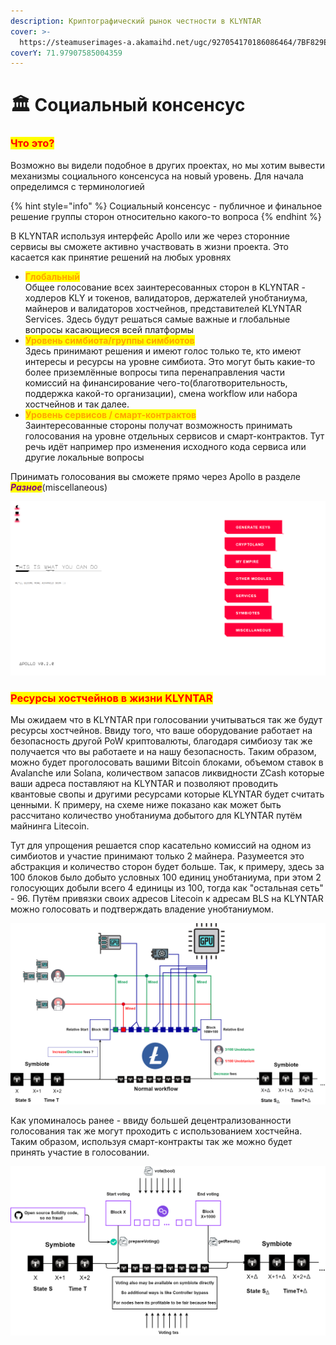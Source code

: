 ```yaml
---
description: Криптографический рынок честности в KLYNTAR
cover: >-
  https://steamuserimages-a.akamaihd.net/ugc/927054170186086464/7BF829ED22864AB20F21777C4FC065547655BBE9/
coverY: 71.97907585004359
---
```


# 🏛 Социальный консенсус

### <mark style="color:red;">**Что это?**</mark>

Возможно вы видели подобное в других проектах, но мы хотим вывести механизмы социального консенсуса на новый уровень. Для начала определимся с терминологией

{% hint style="info" %}
Социальный консенсус - публичное и финальное решение группы сторон относительно какого-то вопроса
{% endhint %}

В KLYNTAR используя интерфейс Apollo или же через сторонние сервисы вы сможете активно участвовать в жизни проекта. Это касается как принятие решений на любых уровнях

* <mark style="color:orange;">**Глобальный**</mark>\
  Общее голосование всех заинтересованных сторон в KLYNTAR - ходлеров KLY и токенов, валидаторов, держателей унобтаниума, майнеров и валидаторов хостчейнов, представителей KLYNTAR Services. Здесь будут решаться самые важные и глобальные вопросы касающиеся всей платформы
* <mark style="color:orange;">**Уровень симбиота/группы симбиотов**</mark>\
  Здесь принимают решения и имеют голос только те, кто имеют интересы и ресурсы на уровне симбиота. Это могут быть какие-то более приземлённые вопросы типа перенаправления части комиссий на финансирование чего-то(благотворительность, поддержка какой-то организации), смена workflow или набора хостчейнов и так далее.
* <mark style="color:orange;">**Уровень сервисов / смарт-контрактов**</mark>\
  Заинтересованные стороны получат возможность принимать голосования на уровне отдельных сервисов и смарт-контрактов. Тут речь идёт например про изменения исходного кода сервиса или другие локальные вопросы

Принимать голосования вы сможете прямо через Apollo в разделе _<mark style="color:purple;">**Разное**</mark>_(miscellaneous)

![](<../../.gitbook/assets/image (11).png>)

### <mark style="color:red;">**Ресурсы хостчейнов в жизни KLYNTAR**</mark>

Мы ожидаем что в KLYNTAR при голосовании учитываться так же будут ресурсы хостчейнов. Ввиду того, что ваше оборудование работает на безопасность другой PoW криптовалюты, благодаря симбиозу так же получается что вы работаете и на нашу безопасность. Таким образом, можно будет проголосовать вашими Bitcoin блоками, объемом ставок в Avalanche или Solana, количеством запасов ликвидности ZCash которые ваши адреса поставляют на KLYNTAR и позволяют проводить квантовые свопы и другими ресурсами которые KLYNTAR будет считать ценными. К примеру, на схеме ниже показано как может быть рассчитано количество унобтаниума добытого для KLYNTAR путём майнинга Litecoin.

Тут для упрощения решается спор касательно комиссий на одном из симбиотов и участие принимают только 2 майнера. Разумеется это абстракция и количество сторон будет больше. Так, к примеру, здесь за 100 блоков было добыто условных 100 единиц унобтаниума, при этом 2 голосующих добыли всего 4 единицы из 100, тогда как "остальная сеть" - 96. Путём привязки своих адресов Litecoin к адресам BLS на KLYNTAR можно голосовать и подтверждать владение унобтаниумом.

![](../../.gitbook/assets/LitecoinChallenge.png)

Как упоминалось ранее - ввиду большей децентрализованности голосования так же могут проходить с использованием хостчейна. Таким образом, используя смарт-контракты так же можно будет принять участие в голосовании.

![](../../.gitbook/assets/VotingPolygon.png)
